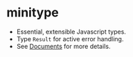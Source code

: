 # minitype

* Essential, extensible Javascript types.
* Type `Result` for active error handling.
* See [Documents](./doc/readme.md) for more details.

